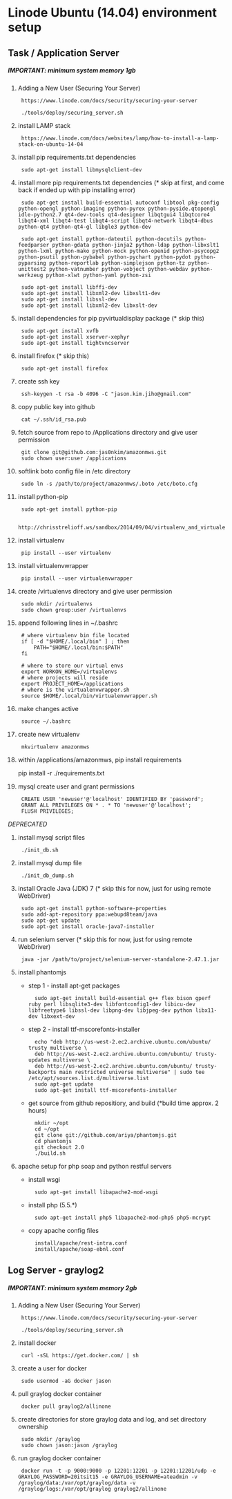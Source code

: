 # Linode Ubuntu (14.04) environment setup 


## Task / Application Server

##### IMPORTANT: minimum system memory 1gb

1. Adding a New User (Securing Your Server)

		https://www.linode.com/docs/security/securing-your-server
		
		./tools/deploy/securing_server.sh

1. install LAMP stack

		https://www.linode.com/docs/websites/lamp/how-to-install-a-lamp-stack-on-ubuntu-14-04

1. install pip requirements.txt dependencies

		sudo apt-get install libmysqlclient-dev

1. install more pip requirements.txt dependencies (* skip at first, and come back if ended up with pip installing error)

		sudo apt-get install build-essential autoconf libtool pkg-config python-opengl python-imaging python-pyrex python-pyside.qtopengl idle-python2.7 qt4-dev-tools qt4-designer libqtgui4 libqtcore4 libqt4-xml libqt4-test libqt4-script libqt4-network libqt4-dbus python-qt4 python-qt4-gl libgle3 python-dev

		sudo apt-get install python-dateutil python-docutils python-feedparser python-gdata python-jinja2 python-ldap python-libxslt1 python-lxml python-mako python-mock python-openid python-psycopg2 python-psutil python-pybabel python-pychart python-pydot python-pyparsing python-reportlab python-simplejson python-tz python-unittest2 python-vatnumber python-vobject python-webdav python-werkzeug python-xlwt python-yaml python-zsi

		sudo apt-get install libffi-dev
		sudo apt-get install libxml2-dev libxslt1-dev
		sudo apt-get install libssl-dev
		sudo apt-get install libxml2-dev libxslt-dev

1. install dependencies for pip pyvirtualdisplay package (* skip this)

		sudo apt-get install xvfb
		sudo apt-get install xserver-xephyr
		sudo apt-get install tightvncserver

1. install firefox (* skip this)

		sudo apt-get install firefox

1. create ssh key

		ssh-keygen -t rsa -b 4096 -C "jason.kim.jiho@gmail.com"

1. copy public key into github

		cat ~/.ssh/id_rsa.pub

1. fetch source from repo to /Applications directory and give user permission

		git clone git@github.com:jas0nkim/amazonmws.git
		sudo chown user:user /applications

1. softlink boto config file in /etc directory

		sudo ln -s /path/to/project/amazonmws/.boto /etc/boto.cfg

1. install python-pip

		sudo apt-get install python-pip
	
		http://chrisstrelioff.ws/sandbox/2014/09/04/virtualenv_and_virtualenvwrapper_on_ubuntu_14_04.html

1. install virtualenv

		pip install --user virtualenv

1. install virtualenvwrapper

		pip install --user virtualenvwrapper

1. create /virtualenvs directory and give user permission

		sudo mkdir /virtualenvs
		sudo chown group:user /virtualenvs

1. append following lines in ~/.bashrc

		# where virtualenv bin file located
		if [ -d "$HOME/.local/bin" ] ; then
	  		PATH="$HOME/.local/bin:$PATH"
		fi
	
		# where to store our virtual envs
		export WORKON_HOME=/virtualenvs
		# where projects will reside
		export PROJECT_HOME=/applications
		# where is the virtualenvwrapper.sh
		source $HOME/.local/bin/virtualenvwrapper.sh

1. make changes active

		source ~/.bashrc

1. create new virtualenv

		mkvirtualenv amazonmws

1. within /applications/amazonmws, pip install requirements

	pip install -r ./requirements.txt

1. mysql create user and grant permissions

		CREATE USER 'newuser'@'localhost' IDENTIFIED BY 'password';
		GRANT ALL PRIVILEGES ON * . * TO 'newuser'@'localhost';
		FLUSH PRIVILEGES;

*DEPRECATED*
1. install mysql script files

		./init_db.sh

1. install mysql dump file

		./init_db_dump.sh

1. install Oracle Java (JDK) 7 (* skip this for now, just for using remote WebDriver)
		
		sudo apt-get install python-software-properties
		sudo add-apt-repository ppa:webupd8team/java
		sudo apt-get update
		sudo apt-get install oracle-java7-installer

1. run selenium server (* skip this for now, just for using remote WebDriver)

		java -jar /path/to/project/selenium-server-standalone-2.47.1.jar

1. install phantomjs

	- step 1 - install apt-get packages

			sudo apt-get install build-essential g++ flex bison gperf ruby perl libsqlite3-dev libfontconfig1-dev libicu-dev libfreetype6 libssl-dev libpng-dev libjpeg-dev python libx11-dev libxext-dev
		
	- step 2 - install ttf-mscorefonts-installer

			echo "deb http://us-west-2.ec2.archive.ubuntu.com/ubuntu/ trusty multiverse \
			deb http://us-west-2.ec2.archive.ubuntu.com/ubuntu/ trusty-updates multiverse \
			deb http://us-west-2.ec2.archive.ubuntu.com/ubuntu/ trusty-backports main restricted universe multiverse" | sudo tee /etc/apt/sources.list.d/multiverse.list 
			sudo apt-get update
			sudo apt-get install ttf-mscorefonts-installer
	
	- get source from github repositiory, and build (*build time approx. 2 hours)
			
			mkdir ~/opt
			cd ~/opt
			git clone git://github.com/ariya/phantomjs.git
			cd phantomjs
			git checkout 2.0
			./build.sh

1. apache setup for php soap and python restful servers
	- install wsgi

			sudo apt-get install libapache2-mod-wsgi

	- install php (5.5.*)
		
			sudo apt-get install php5 libapache2-mod-php5 php5-mcrypt

	- copy apache config files

			install/apache/rest-intra.conf
			install/apache/soap-ebnl.conf

## Log Server - graylog2

##### IMPORTANT: minimum system memory 2gb

1. Adding a New User (Securing Your Server)

		https://www.linode.com/docs/security/securing-your-server
		
		./tools/deploy/securing_server.sh
		
1. install docker

		curl -sSL https://get.docker.com/ | sh

1. create a user for docker

		sudo usermod -aG docker jason

1. pull graylog docker container

		docker pull graylog2/allinone

1. create directories for store graylog data and log, and set directory ownership
		
		sudo mkdir /graylog
		sudo chown jason:jason /graylog
		
1. run graylog docker container

		docker run -t -p 9000:9000 -p 12201:12201 -p 12201:12201/udp -e GRAYLOG_PASSWORD=20itsit15 -e GRAYLOG_USERNAME=ateadmin -v /graylog/data:/var/opt/graylog/data -v /graylog/logs:/var/opt/graylog graylog2/allinone
